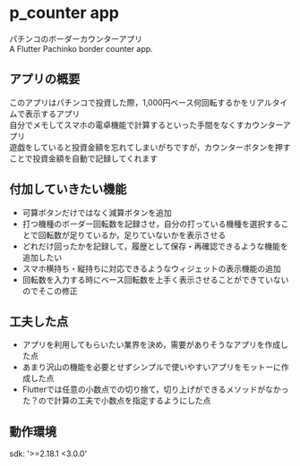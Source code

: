 # p_counter app

パチンコのボーダーカウンターアプリ<br>
A Flutter Pachinko border counter app.

## アプリの概要

このアプリはパチンコで投資した際，1,000円ベース何回転するかをリアルタイムで表示するアプリ<br>
自分でメモしてスマホの電卓機能で計算するといった手間をなくすカウンターアプリ<br>
遊戯をしていると投資金額を忘れてしまいがちですが，カウンターボタンを押すことで投資金額を自動で記録してくれます<br>


## 付加していきたい機能

- 可算ボタンだけではなく減算ボタンを追加
- 打つ機種のボーダー回転数を記録させ，自分の打っている機種を選択することで回転数が足りているか，足りていないかを表示させる
- どれだけ回ったかを記録して，履歴として保存・再確認できるような機能を追加したい
- スマホ横持ち・縦持ちに対応できるようなウィジェットの表示機能の追加
- 回転数を入力する時にベース回転数を上手く表示させることができていないのでそこの修正



## 工夫した点

- アプリを利用してもらいたい業界を決め，需要がありそうなアプリを作成した点
- あまり沢山の機能を必要とせずシンプルで使いやすいアプリをモットーに作成した点
- Flutterでは任意の小数点での切り捨て，切り上げができるメソッドがなかった？ので計算の工夫で小数点を指定するようにした点


##  動作環境

  sdk: '>=2.18.1 <3.0.0'
